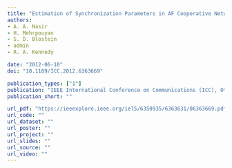 ```yaml
---
title: "Estimation of Synchronization Parameters in AF Cooperative Networks"
authors:
- A. A. Nasir
- H. Mehrpouyan
- S. D. Blostein
- admin
- R. A. Kennedy

date: "2012-06-10"
doi: "10.1109/ICC.2012.6363669"

publication_types: ["1"]
publication: "IEEE International Conference on Communications (ICC), Ottawa, Canada"
publication_short: ""

url_pdf: "https://ieeexplore.ieee.org/iel5/6350935/6363631/06363669.pdf"
url_code: ""
url_dataset: ""
url_poster: ""
url_project: ""
url_slides: ""
url_source: ""
url_video: ""
---
```

